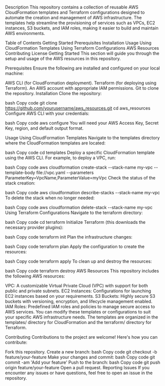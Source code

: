 Description
This repository contains a collection of reusable AWS CloudFormation templates and Terraform configurations designed to automate the creation and management of AWS infrastructure. The templates help streamline the provisioning of services such as VPCs, EC2 instances, S3 buckets, and IAM roles, making it easier to build and maintain AWS environments.

Table of Contents
Getting Started
Prerequisites
Installation
Usage
Using CloudFormation Templates
Using Terraform Configurations
AWS Resources
Contributing
License
Getting Started
This section will guide you through the setup and usage of the AWS resources in this repository.

Prerequisites
Ensure the following are installed and configured on your local machine:

AWS CLI (for CloudFormation deployment).
Terraform (for deploying using Terraform).
An AWS account with appropriate IAM permissions.
Git to clone the repository.
Installation
Clone the repository:

bash
Copy code
git clone https://github.com/yourusername/aws_resources.git
cd aws_resources
Configure AWS CLI with your credentials:

bash
Copy code
aws configure
You will need your AWS Access Key, Secret Key, region, and default output format.

Usage
Using CloudFormation Templates
Navigate to the templates directory where the CloudFormation templates are located:

bash
Copy code
cd templates
Deploy a specific CloudFormation template using the AWS CLI. For example, to deploy a VPC, run:

bash
Copy code
aws cloudformation create-stack --stack-name my-vpc --template-body file://vpc.yaml --parameters ParameterKey=VpcName,ParameterValue=myVpc
Check the status of the stack creation:

bash
Copy code
aws cloudformation describe-stacks --stack-name my-vpc
To delete the stack when no longer needed:

bash
Copy code
aws cloudformation delete-stack --stack-name my-vpc
Using Terraform Configurations
Navigate to the terraform directory:

bash
Copy code
cd terraform
Initialize Terraform (this downloads the necessary provider plugins):

bash
Copy code
terraform init
Plan the infrastructure changes:

bash
Copy code
terraform plan
Apply the configuration to create the resources:

bash
Copy code
terraform apply
To clean up and destroy the resources:

bash
Copy code
terraform destroy
AWS Resources
This repository includes the following AWS resources:

VPC: A customizable Virtual Private Cloud (VPC) with support for both public and private subnets.
EC2 Instances: Configurations for launching EC2 instances based on your requirements.
S3 Buckets: Highly secure S3 buckets with versioning, encryption, and lifecycle management enabled.
IAM Roles: Predefined IAM roles and policies to manage secure access to AWS services.
You can modify these templates or configurations to suit your specific AWS infrastructure needs. The templates are organized in the templates/ directory for CloudFormation and the terraform/ directory for Terraform.

Contributing
Contributions to the project are welcome! Here's how you can contribute:

Fork this repository.
Create a new branch:
bash
Copy code
git checkout -b feature/your-feature
Make your changes and commit:
bash
Copy code
git commit -am 'Add your feature'
Push to the branch:
bash
Copy code
git push origin feature/your-feature
Open a pull request.
Reporting Issues
If you encounter any issues or have questions, feel free to open an issue in the repository.

